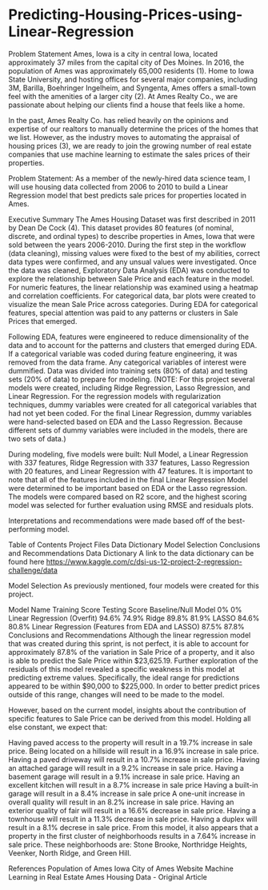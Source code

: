 # Predicting-Housing-Prices-using-Linear-Regression

Problem Statement
Ames, Iowa is a city in central Iowa, located approximately 37 miles from the capital city of Des Moines. In 2016, the population of Ames was approximately 65,000 residents (1). Home to Iowa State University, and hosting offices for several major companies, including 3M, Barilla, Boehringer Ingelheim, and Syngenta, Ames offers a small-town feel with the amenities of a larger city (2). At Ames Realty Co., we are passionate about helping our clients find a house that feels like a home.

In the past, Ames Realty Co. has relied heavily on the opinions and expertise of our realtors to manually determine the prices of the homes that we list. However, as the industry moves to automating the appraisal of housing prices (3), we are ready to join the growing number of real estate companies that use machine learning to estimate the sales prices of their properties.

Problem Statement: As a member of the newly-hired data science team, I will use housing data collected from 2006 to 2010 to build a Linear Regression model that best predicts sale prices for properties located in Ames.

Executive Summary
The Ames Housing Dataset was first described in 2011 by Dean De Cock (4). This dataset provides 80 features (of nominal, discrete, and ordinal types) to describe properties in Ames, Iowa that were sold between the years 2006-2010. During the first step in the workflow (data cleaning), missing values were fixed to the best of my abilities, correct data types were confirmed, and any unsual values were investigated. Once the data was cleaned, Exploratory Data Analysis (EDA) was conducted to explore the relationship between Sale Price and each feature in the model. For numeric features, the linear relationship was examined using a heatmap and correlation coefficients. For categorical data, bar plots were created to visualize the mean Sale Price across categories. During EDA for categorical features, special attention was paid to any patterns or clusters in Sale Prices that emerged.

Following EDA, features were engineered to reduce dimensionality of the data and to account for the patterns and clusters that emerged during EDA. If a categorical variable was coded during feature engineering, it was removed from the data frame. Any categorical variables of interest were dummified. Data was divided into training sets (80% of data) and testing sets (20% of data) to prepare for modeling. (NOTE: For this project several models were created, including Ridge Regression, Lasso Regression, and Linear Regression. For the regression models with regularization techniques, dummy variables were created for all categorical variables that had not yet been coded. For the final Linear Regression, dummy variables were hand-selected based on EDA and the Lasso Regression. Because different sets of dummy variables were included in the models, there are two sets of data.)

During modeling, five models were built: Null Model, a Linear Regression with 337 features, Ridge Regression with 337 features, Lasso Regression with 20 features, and Linear Regression with 47 features. It is important to note that all of the features included in the final Linear Regression Model were determined to be important based on EDA or the Lasso regression. The models were compared based on R2 score, and the highest scoring model was selected for further evaluation using RMSE and residuals plots.

Interpretations and recommendations were made based off of the best-performing model.

Table of Contents
Project Files
Data Dictionary
Model Selection
Conclusions and Recommendations
Data Dictionary
A link to the data dictionary can be found here https://www.kaggle.com/c/dsi-us-12-project-2-regression-challenge/data

Model Selection
As previously mentioned, four models were created for this project.

Model Name	Training Score	Testing Score
Baseline/Null Model	0%	0%
Linear Regression (Overfit)	94.6%	74.9%
Ridge	89.8%	81.9%
LASSO	84.6%	80.8%
Linear Regression (Features from EDA and LASSO)	87.5%	87.8%
Conclusions and Recommendations
Although the linear regression model that was created during this sprint, is not perfect, it is able to account for approximately 87.8% of the variation in Sale Price of a property, and it also is able to predict the Sale Price within $23,625.19. Further exploration of the residuals of this model revealed a specific weakness in this model at predicting extreme values. Specifically, the ideal range for predictions appeared to be within $90,000 to $225,000. In order to better predict prices outside of this range, changes will need to be made to the model.

However, based on the current model, insights about the contribution of specific features to Sale Price can be derived from this model. Holding all else constant, we expect that:

Having paved access to the property will result in a 19.7% increase in sale price.
Being located on a hillside will result in a 16.9% increase in sale price.
Having a paved driveway will result in a 10.7% increase in sale price.
Having an attached garage will result in a 9.2% increase in sale price.
Having a basement garage will result in a 9.1% increase in sale price.
Having an excellent kitchen will result in a 8.7% increase in sale price
Having a built-in garage will result in a 8.4% increase in sale price
A one-unit increase in overall quality will result in an 8.2% increase in sale price.
Having an exterior quality of fair will result in a 16.6% decrease in sale price.
Having a townhouse will result in a 11.3% decrease in sale price.
Having a duplex will result in a 8.1% decrese in sale price.
From this model, it also appears that a property in the first cluster of neighborhoods results in a 7.64% increase in sale price. These neighborhoods are: Stone Brooke, Northridge Heights, Veenker, North Ridge, and Green Hill.



References
Population of Ames Iowa
City of Ames Website
Machine Learning in Real Estate
Ames Housing Data - Original Article
